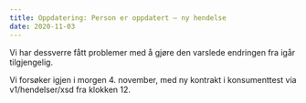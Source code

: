 ```yaml
---
title: Oppdatering: Person er oppdatert – ny hendelse
date: 2020-11-03
---
```


Vi har dessverre fått problemer med å gjøre den varslede endringen fra igår tilgjengelig.  

Vi forsøker igjen i morgen 4. november, med ny kontrakt i konsumenttest via  v1/hendelser/xsd fra klokken 12. 

